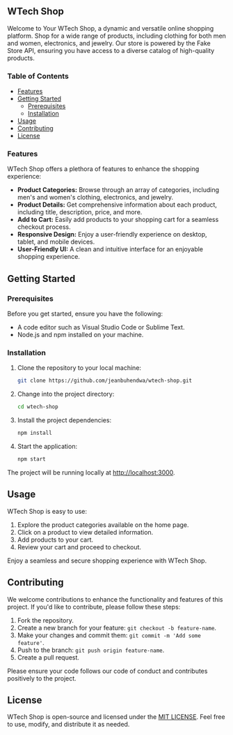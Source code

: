 ## WTech Shop

Welcome to Your WTech Shop, a dynamic and versatile online shopping platform. Shop for a wide range of products, including clothing for both men and women, electronics, and jewelry. Our store is powered by the Fake Store API, ensuring you have access to a diverse catalog of high-quality products.

### Table of Contents

- [Features](#features)
- [Getting Started](#getting-started)
  - [Prerequisites](#prerequisites)
  - [Installation](#installation)
- [Usage](#usage)
- [Contributing](#contributing)
- [License](#license)

### Features

WTech Shop offers a plethora of features to enhance the shopping experience:

- **Product Categories:** Browse through an array of categories, including men's and women's clothing, electronics, and jewelry.
- **Product Details:** Get comprehensive information about each product, including title, description, price, and more.
- **Add to Cart:** Easily add products to your shopping cart for a seamless checkout process.
- **Responsive Design:** Enjoy a user-friendly experience on desktop, tablet, and mobile devices.
- **User-Friendly UI:** A clean and intuitive interface for an enjoyable shopping experience.

## Getting Started

### Prerequisites

Before you get started, ensure you have the following:

- A code editor such as Visual Studio Code or Sublime Text.
- Node.js and npm installed on your machine.

### Installation

1. Clone the repository to your local machine:

   ```bash
   git clone https://github.com/jeanbuhendwa/wtech-shop.git
   ```

2. Change into the project directory:

   ```bash
   cd wtech-shop
   ```

3. Install the project dependencies:

   ```bash
   npm install
   ```

4. Start the application:

   ```bash
   npm start
   ```

The project will be running locally at [http://localhost:3000](http://localhost:3000).

## Usage

WTech Shop is easy to use:

1. Explore the product categories available on the home page.
2. Click on a product to view detailed information.
3. Add products to your cart.
4. Review your cart and proceed to checkout.

Enjoy a seamless and secure shopping experience with WTech Shop.

## Contributing

We welcome contributions to enhance the functionality and features of this project. If you'd like to contribute, please follow these steps:

1. Fork the repository.
2. Create a new branch for your feature: `git checkout -b feature-name`.
3. Make your changes and commit them: `git commit -m 'Add some feature'`.
4. Push to the branch: `git push origin feature-name`.
5. Create a pull request.

Please ensure your code follows our code of conduct and contributes positively to the project.

## License

WTech Shop is open-source and licensed under the [MIT LICENSE](./LICENSE). Feel free to use, modify, and distribute it as needed.
